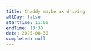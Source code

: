 ```yaml
---
title: Chaddy maybe ak driving
allDay: false
startTime: 11:00
endTime: 13:30
date: 2025-08-30
completed: null
---
```

